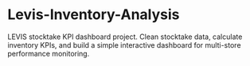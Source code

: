 # Levis-Inventory-Analysis
LEVIS stocktake KPI dashboard project. Clean stocktake data, calculate inventory KPIs, and build a simple interactive dashboard for multi-store performance monitoring.
